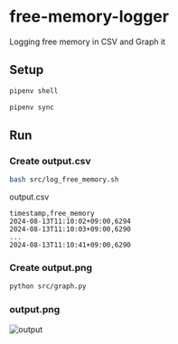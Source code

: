 # free-memory-logger
Logging free memory in CSV and Graph it

## Setup

```bash
pipenv shell
```

```bash
pipenv sync
```

## Run

### Create output.csv

```bash
bash src/log_free_memory.sh
```

output.csv

```csv
timestamp,free_memory
2024-08-13T11:10:02+09:00,6294
2024-08-13T11:10:03+09:00,6290
...
2024-08-13T11:10:41+09:00,6290
```

### Create output.png

```bash
python src/graph.py
```

### output.png

![output](https://github.com/user-attachments/assets/fa09ff1d-f256-4180-9159-4551fdca06c1)
